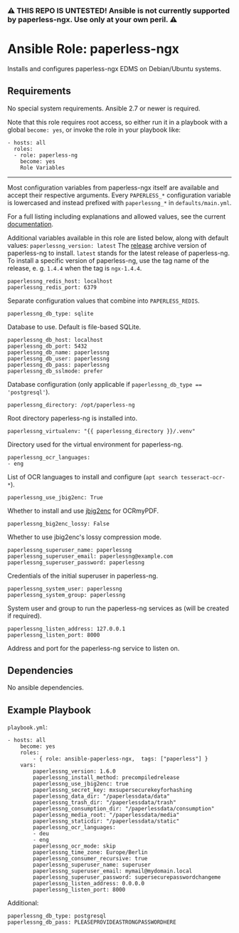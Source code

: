 ### :warning: THIS REPO IS UNTESTED! Ansible is not currently supported by paperless-ngx. Use only at your own peril. :warning:

Ansible Role: paperless-ngx
===========================

Installs and configures paperless-ngx EDMS on Debian/Ubuntu systems.

Requirements
------------

No special system requirements. Ansible 2.7 or newer is required.

Note that this role requires root access, so either run it in a playbook with a global `become: yes`, or invoke the role in your playbook like:
```
- hosts: all
  roles:
  - role: paperless-ng
    become: yes
    Role Variables
```
---

Most configuration variables from paperless-ngx itself are available and accept their respective arguments.
Every `PAPERLESS_*` configuration variable is lowercased and instead prefixed with `paperlessng_*` in `defaults/main.yml`.

For a full listing including explanations and allowed values, see the current [documentation](https://paperless-ng.readthedocs.io/en/latest/configuration.html).



Additional variables available in this role are listed below, along with default values:
```paperlessng_version: latest```
The [release](https://github.com/paperless-ngx/paperless-ngx/releases) archive version of paperless-ng to install.
`latest` stands for the latest release of paperless-ng.
To install a specific version of paperless-ng, use the tag name of the release, e. g. `1.4.4` when the tag is `ngx-1.4.4`.
```
paperlessng_redis_host: localhost
paperlessng_redis_port: 6379
```
Separate configuration values that combine into `PAPERLESS_REDIS`.
```
paperlessng_db_type: sqlite
```
Database to use. Default is file-based SQLite.
```
paperlessng_db_host: localhost
paperlessng_db_port: 5432
paperlessng_db_name: paperlessng
paperlessng_db_user: paperlessng
paperlessng_db_pass: paperlessng
paperlessng_db_sslmode: prefer
```
Database configuration (only applicable if `paperlessng_db_type == 'postgresql'`).
```
paperlessng_directory: /opt/paperless-ng
```
Root directory paperless-ng is installed into.
```
paperlessng_virtualenv: "{{ paperlessng_directory }}/.venv"
```
Directory used for the virtual environment for paperless-ng.
```
paperlessng_ocr_languages:
- eng
```
List of OCR languages to install and configure (`apt search tesseract-ocr-*`).
```
paperlessng_use_jbig2enc: True
```
Whether to install and use [jbig2enc](https://github.com/agl/jbig2enc) for OCRmyPDF.
```
paperlessng_big2enc_lossy: False
```
Whether to use jbig2enc's lossy compression mode.
```
paperlessng_superuser_name: paperlessng
paperlessng_superuser_email: paperlessng@example.com
paperlessng_superuser_password: paperlessng
```
Credentials of the initial superuser in paperless-ng.
```
paperlessng_system_user: paperlessng
paperlessng_system_group: paperlessng
```
System user and group to run the paperless-ng services as (will be created if required).
```
paperlessng_listen_address: 127.0.0.1
paperlessng_listen_port: 8000
```
Address and port for the paperless-ng service to listen on.

Dependencies
------------

No ansible dependencies.

Example Playbook
----------------

`playbook.yml`:

```
- hosts: all
    become: yes
    roles:
        - { role: ansible-paperless-ngx,  tags: ["paperless"] }
    vars:
        paperlessng_version: 1.6.0
        paperlessng_install_method: precompiledrelease
        paperlessng_use_jbig2enc: true
        paperlessng_secret_key: mxsupersecurekeyforhashing
        paperlessng_data_dir: "/paperlessdata/data"
        paperlessng_trash_dir: "/paperlessdata/trash"
        paperlessng_consumption_dir: "/paperlessdata/consumption"
        paperlessng_media_root: "/paperlessdata/media"
        paperlessng_staticdir: "/paperlessdata/static"
        paperlessng_ocr_languages:
        - deu
        - eng
        paperlessng_ocr_mode: skip
        paperlessng_time_zone: Europe/Berlin
        paperlessng_consumer_recursive: true
        paperlessng_superuser_name: superuser
        paperlessng_superuser_email: mymail@mydomain.local
        paperlessng_superuser_password: supersecurepasswordchangeme
        paperlessng_listen_address: 0.0.0.0
        paperlessng_listen_port: 8000
```

Additional:

```
paperlessng_db_type: postgresql
paperlessng_db_pass: PLEASEPROVIDEASTRONGPASSWORDHERE
```
